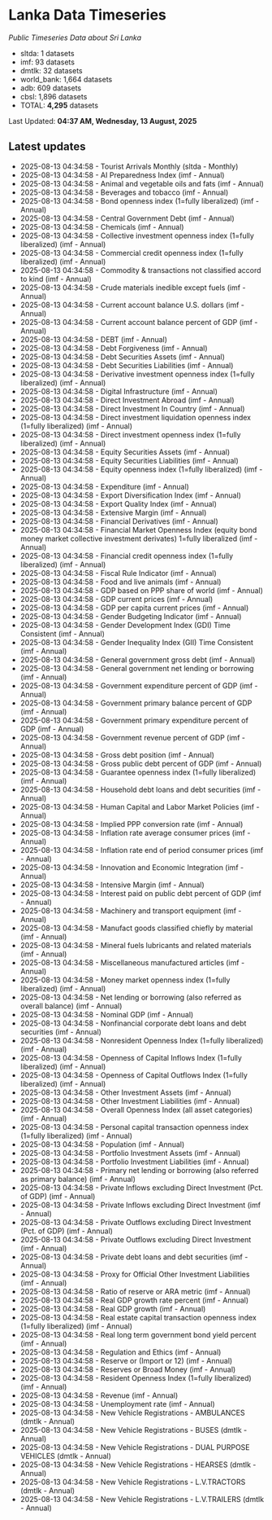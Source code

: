# Lanka Data Timeseries
*Public Timeseries Data about Sri Lanka*

* sltda: 1 datasets
* imf: 93 datasets
* dmtlk: 32 datasets
* world_bank: 1,664 datasets
* adb: 609 datasets
* cbsl: 1,896 datasets
* TOTAL: **4,295** datasets

Last Updated: **04:37 AM, Wednesday, 13 August, 2025**

## Latest updates

* 2025-08-13 04:34:58 - Tourist Arrivals Monthly (sltda - Monthly)
* 2025-08-13 04:34:58 - AI Preparedness Index (imf - Annual)
* 2025-08-13 04:34:58 - Animal and vegetable oils and fats (imf - Annual)
* 2025-08-13 04:34:58 - Beverages and tobacco (imf - Annual)
* 2025-08-13 04:34:58 - Bond openness index (1=fully liberalized) (imf - Annual)
* 2025-08-13 04:34:58 - Central Government Debt (imf - Annual)
* 2025-08-13 04:34:58 - Chemicals (imf - Annual)
* 2025-08-13 04:34:58 - Collective investment openness index (1=fully liberalized) (imf - Annual)
* 2025-08-13 04:34:58 - Commercial credit openness index (1=fully liberalized) (imf - Annual)
* 2025-08-13 04:34:58 - Commodity & transactions not classified accord to kind (imf - Annual)
* 2025-08-13 04:34:58 - Crude materials inedible except fuels (imf - Annual)
* 2025-08-13 04:34:58 - Current account balance U.S. dollars (imf - Annual)
* 2025-08-13 04:34:58 - Current account balance percent of GDP (imf - Annual)
* 2025-08-13 04:34:58 - DEBT (imf - Annual)
* 2025-08-13 04:34:58 - Debt Forgiveness (imf - Annual)
* 2025-08-13 04:34:58 - Debt Securities Assets (imf - Annual)
* 2025-08-13 04:34:58 - Debt Securities Liabilities (imf - Annual)
* 2025-08-13 04:34:58 - Derivative investment openness index (1=fully liberalized) (imf - Annual)
* 2025-08-13 04:34:58 - Digital Infrastructure (imf - Annual)
* 2025-08-13 04:34:58 - Direct Investment Abroad (imf - Annual)
* 2025-08-13 04:34:58 - Direct Investment In Country (imf - Annual)
* 2025-08-13 04:34:58 - Direct investment liquidation openness index (1=fully liberalized) (imf - Annual)
* 2025-08-13 04:34:58 - Direct investment openness index (1=fully liberalized) (imf - Annual)
* 2025-08-13 04:34:58 - Equity Securities Assets (imf - Annual)
* 2025-08-13 04:34:58 - Equity Securities Liabilities (imf - Annual)
* 2025-08-13 04:34:58 - Equity openness index (1=fully liberalized) (imf - Annual)
* 2025-08-13 04:34:58 - Expenditure (imf - Annual)
* 2025-08-13 04:34:58 - Export Diversification Index (imf - Annual)
* 2025-08-13 04:34:58 - Export Quality Index (imf - Annual)
* 2025-08-13 04:34:58 - Extensive Margin (imf - Annual)
* 2025-08-13 04:34:58 - Financial Derivatives (imf - Annual)
* 2025-08-13 04:34:58 - Financial Market Openness Index (equity bond money market collective investment derivates) 1=fully liberalized (imf - Annual)
* 2025-08-13 04:34:58 - Financial credit openness index (1=fully liberalized) (imf - Annual)
* 2025-08-13 04:34:58 - Fiscal Rule Indicator (imf - Annual)
* 2025-08-13 04:34:58 - Food and live animals (imf - Annual)
* 2025-08-13 04:34:58 - GDP based on PPP share of world (imf - Annual)
* 2025-08-13 04:34:58 - GDP current prices (imf - Annual)
* 2025-08-13 04:34:58 - GDP per capita current prices (imf - Annual)
* 2025-08-13 04:34:58 - Gender Budgeting Indicator (imf - Annual)
* 2025-08-13 04:34:58 - Gender Development Index (GDI) Time Consistent (imf - Annual)
* 2025-08-13 04:34:58 - Gender Inequality Index (GII) Time Consistent (imf - Annual)
* 2025-08-13 04:34:58 - General government gross debt (imf - Annual)
* 2025-08-13 04:34:58 - General government net lending or borrowing (imf - Annual)
* 2025-08-13 04:34:58 - Government expenditure percent of GDP (imf - Annual)
* 2025-08-13 04:34:58 - Government primary balance percent of GDP (imf - Annual)
* 2025-08-13 04:34:58 - Government primary expenditure percent of GDP (imf - Annual)
* 2025-08-13 04:34:58 - Government revenue percent of GDP (imf - Annual)
* 2025-08-13 04:34:58 - Gross debt position (imf - Annual)
* 2025-08-13 04:34:58 - Gross public debt percent of GDP (imf - Annual)
* 2025-08-13 04:34:58 - Guarantee openness index (1=fully liberalized) (imf - Annual)
* 2025-08-13 04:34:58 - Household debt loans and debt securities (imf - Annual)
* 2025-08-13 04:34:58 - Human Capital and Labor Market Policies (imf - Annual)
* 2025-08-13 04:34:58 - Implied PPP conversion rate (imf - Annual)
* 2025-08-13 04:34:58 - Inflation rate average consumer prices (imf - Annual)
* 2025-08-13 04:34:58 - Inflation rate end of period consumer prices (imf - Annual)
* 2025-08-13 04:34:58 - Innovation and Economic Integration (imf - Annual)
* 2025-08-13 04:34:58 - Intensive Margin (imf - Annual)
* 2025-08-13 04:34:58 - Interest paid on public debt percent of GDP (imf - Annual)
* 2025-08-13 04:34:58 - Machinery and transport equipment (imf - Annual)
* 2025-08-13 04:34:58 - Manufact goods classified chiefly by material (imf - Annual)
* 2025-08-13 04:34:58 - Mineral fuels lubricants and related materials (imf - Annual)
* 2025-08-13 04:34:58 - Miscellaneous manufactured articles (imf - Annual)
* 2025-08-13 04:34:58 - Money market openness index (1=fully liberalized) (imf - Annual)
* 2025-08-13 04:34:58 - Net lending or borrowing (also referred as overall balance) (imf - Annual)
* 2025-08-13 04:34:58 - Nominal GDP (imf - Annual)
* 2025-08-13 04:34:58 - Nonfinancial corporate debt loans and debt securities (imf - Annual)
* 2025-08-13 04:34:58 - Nonresident Openness Index (1=fully liberalized) (imf - Annual)
* 2025-08-13 04:34:58 - Openness of Capital Inflows Index (1=fully liberalized) (imf - Annual)
* 2025-08-13 04:34:58 - Openness of Capital Outflows Index (1=fully liberalized) (imf - Annual)
* 2025-08-13 04:34:58 - Other Investment Assets (imf - Annual)
* 2025-08-13 04:34:58 - Other Investment Liabilities (imf - Annual)
* 2025-08-13 04:34:58 - Overall Openness Index (all asset categories) (imf - Annual)
* 2025-08-13 04:34:58 - Personal capital transaction openness index (1=fully liberalized) (imf - Annual)
* 2025-08-13 04:34:58 - Population (imf - Annual)
* 2025-08-13 04:34:58 - Portfolio Investment Assets (imf - Annual)
* 2025-08-13 04:34:58 - Portfolio Investment Liabilities (imf - Annual)
* 2025-08-13 04:34:58 - Primary net lending or borrowing (also referred as primary balance) (imf - Annual)
* 2025-08-13 04:34:58 - Private Inflows excluding Direct Investment (Pct. of GDP) (imf - Annual)
* 2025-08-13 04:34:58 - Private Inflows excluding Direct Investment (imf - Annual)
* 2025-08-13 04:34:58 - Private Outflows excluding Direct Investment (Pct. of GDP) (imf - Annual)
* 2025-08-13 04:34:58 - Private Outflows excluding Direct Investment (imf - Annual)
* 2025-08-13 04:34:58 - Private debt loans and debt securities (imf - Annual)
* 2025-08-13 04:34:58 - Proxy for Official Other Investment Liabilities (imf - Annual)
* 2025-08-13 04:34:58 - Ratio of reserve or ARA metric (imf - Annual)
* 2025-08-13 04:34:58 - Real GDP growth rate percent (imf - Annual)
* 2025-08-13 04:34:58 - Real GDP growth (imf - Annual)
* 2025-08-13 04:34:58 - Real estate capital transaction openness index (1=fully liberalized) (imf - Annual)
* 2025-08-13 04:34:58 - Real long term government bond yield percent (imf - Annual)
* 2025-08-13 04:34:58 - Regulation and Ethics (imf - Annual)
* 2025-08-13 04:34:58 - Reserve or (Import or 12) (imf - Annual)
* 2025-08-13 04:34:58 - Reserves or Broad Money (imf - Annual)
* 2025-08-13 04:34:58 - Resident Openness Index (1=fully liberalized) (imf - Annual)
* 2025-08-13 04:34:58 - Revenue (imf - Annual)
* 2025-08-13 04:34:58 - Unemployment rate (imf - Annual)
* 2025-08-13 04:34:58 - New Vehicle Registrations - AMBULANCES (dmtlk - Annual)
* 2025-08-13 04:34:58 - New Vehicle Registrations - BUSES (dmtlk - Annual)
* 2025-08-13 04:34:58 - New Vehicle Registrations - DUAL PURPOSE VEHICLES (dmtlk - Annual)
* 2025-08-13 04:34:58 - New Vehicle Registrations - HEARSES (dmtlk - Annual)
* 2025-08-13 04:34:58 - New Vehicle Registrations - L.V.TRACTORS (dmtlk - Annual)
* 2025-08-13 04:34:58 - New Vehicle Registrations - L.V.TRAILERS (dmtlk - Annual)